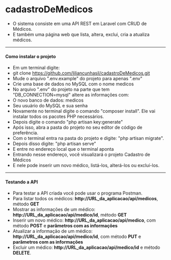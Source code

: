 # cadastroDeMedicos

* O sistema consiste em uma API REST em Laravel com CRUD de Médicos.
* E também uma página web que lista, altera, exclui, cria a atualiza médicos.

--------------------------------------------------------------------------------------

<h4>Como instalar o projeto</h4>

* Em um terminal digite:
* git clone https://github.com/liliancunhasil/cadastroDeMedicos.git
* Mude o arquivo ".env.example" do projeto para apenas ".env"
* Crie uma base de dados no MySQL com o nome medicos
* No arquivo ".env" do projeto na parte que tem "DB_CONNECTION=mysql" altere as informações com:
* O novo banco de dados: medicos
* Seu usuário do MySQL e sua senha
* Novamente no terminal digite o comando "composer install". Ele vai instalar todos os pacotes PHP necessários.
* Depois digite o comando "php artisan key:generate"
* Após isso, abra a pasta do projeto no seu editor de código de preferência.
* Com o terminal entra na pasta do projeto e digite: "php artisan migrate".
* Depois disso digite: "php artisan serve"
* E entre no endereço local que o terminal aponta
* Entrando nesse endereço, você visualizará o projeto Cadastro de Médicos
* E nele pode inserir um novo médico, listá-los, alterá-los ou excluí-los.

--------------------------------------------------------------------------------------
<h4>Testando a API</h4>

* Para testar a API criada você pode usar o programa Postman.
* Para listar todos os médicos: **http://URL_da_aplicacao/api/medicos**, método **GET**
* Mostrar as informações de um médico:  **http://URL_da_aplicacao/api/medico/id**, método **GET**
* Inserir um novo médico: **http://URL_da_aplicacao/api/medico**, com método **POST** e **parâmetros com as informações**
* Atualizar a informação de um médico: **http://URL_da_aplicacao/api/medico/id**, com método **PUT** e **parâmetros com as informações**
* Excluir um médico: **http://URL_da_aplicacao/api/medico/id** e método **DELETE**.

